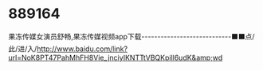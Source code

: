 # 889164
果冻传媒女演员舒畅,果冻传媒视频app下载----------------------------⬛⬛点/此/进/入/http://www.baidu.com/link?url=NoK8PT47PahMhFH8Vie_jnciyIKNTTtVBQKpill6udK&amp;wd
